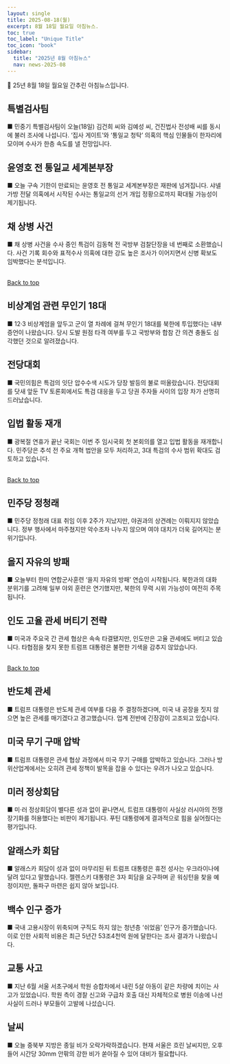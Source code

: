 ```yaml
---
layout: single
title: 2025-08-18(월)
excerpt: 8월 18일 월요일 아침뉴스.
toc: true
toc_label: "Unique Title"
toc_icon: "book"
sidebar:
  title: "2025년 8월 아침뉴스"
  nav: news-2025-08
---
```


📮 25년 8월 18일 월요일 간추린 아침뉴스입니다.

## 특별검사팀
■ 민중기 특별검사팀이 오늘(18일) 김건희 씨와 김예성 씨, 건진법사 전성배 씨를 동시에 불러 조사에 나섭니다. ‘집사 게이트’와 ‘통일교 청탁’ 의혹의 핵심 인물들이 한자리에 모이며 수사가 한층 속도를 낼 전망입니다.

## 윤영호 전 통일교 세계본부장
■ 오늘 구속 기한이 만료되는 윤영호 전 통일교 세계본부장은 재판에 넘겨집니다. 샤넬 가방 전달 의혹에서 시작된 수사는 통일교의 선거 개입 정황으로까지 확대될 가능성이 제기됩니다.

## 채 상병 사건
■ 채 상병 사건을 수사 중인 특검이 김동혁 전 국방부 검찰단장을 네 번째로 소환했습니다. 사건 기록 회수와 표적수사 의혹에 대한 강도 높은 조사가 이어지면서 신병 확보도 임박했다는 분석입니다.

<br>
<a href="#" class="btn btn--success">Back to top</a>
<br> 

## 비상계엄 관련 무인기 18대
■ 12·3 비상계엄을 앞두고 군이 열 차례에 걸쳐 무인기 18대를 북한에 투입했다는 내부 증언이 나왔습니다. 당시 도발 원점 타격 여부를 두고 국방부와 합참 간 의견 충돌도 심각했던 것으로 알려졌습니다.

## 전당대회
■ 국민의힘은 특검의 잇단 압수수색 시도가 당장 발등의 불로 떠올랐습니다. 전당대회를 닷새 앞둔 TV 토론회에서도 특검 대응을 두고 당권 주자들 사이의 입장 차가 선명히 드러났습니다.

## 입법 활동 재개
■ 광복절 연휴가 끝난 국회는 이번 주 임시국회 첫 본회의를 열고 입법 활동을 재개합니다. 민주당은 추석 전 주요 개혁 법안을 모두 처리하고, 3대 특검의 수사 범위 확대도 검토하고 있습니다.

<br>
<a href="#" class="btn btn--success">Back to top</a>
<br> 

## 민주당 정청래
■ 민주당 정청래 대표 취임 이후 2주가 지났지만, 야권과의 상견례는 이뤄지지 않았습니다. 정부 행사에서 마주쳤지만 악수조차 나누지 않으며 여야 대치가 더욱 길어지는 분위기입니다.

## 을지 자유의 방패
■ 오늘부터 한미 연합군사훈련 ‘을지 자유의 방패’ 연습이 시작됩니다. 북한과의 대화 분위기를 고려해 일부 야외 훈련은 연기했지만, 북한의 무력 시위 가능성이 여전히 주목됩니다.

## 인도 고율 관세 버티기 전략
■ 미국과 주요국 간 관세 협상은 속속 타결됐지만, 인도만은 고율 관세에도 버티고 있습니다. 타협점을 찾지 못한 트럼프 대통령은 불편한 기색을 감추지 않았습니다.

<br>
<a href="#" class="btn btn--success">Back to top</a>
<br> 

## 반도체 관세
■ 트럼프 대통령은 반도체 관세 여부를 다음 주 결정하겠다며, 미국 내 공장을 짓지 않으면 높은 관세를 매기겠다고 경고했습니다. 업계 전반에 긴장감이 고조되고 있습니다.

## 미국 무기 구매 압박
■ 트럼프 대통령은 관세 협상 과정에서 미국 무기 구매를 압박하고 있습니다. 그러나 방위산업계에서는 오히려 관세 정책이 발목을 잡을 수 있다는 우려가 나오고 있습니다.

## 미러 정상회담
■ 미·러 정상회담이 별다른 성과 없이 끝나면서, 트럼프 대통령이 사실상 러시아의 전쟁 장기화를 허용했다는 비판이 제기됩니다. 푸틴 대통령에게 결과적으로 힘을 실어줬다는 평가입니다.

## 알래스카 회담
■ 알래스카 회담이 성과 없이 마무리된 뒤 트럼프 대통령은 휴전 성사는 우크라이나에 달려 있다고 말했습니다. 젤렌스키 대통령은 3자 회담을 요구하며 곧 워싱턴을 찾을 예정이지만, 돌파구 마련은 쉽지 않아 보입니다.

## 백수 인구 증가
■ 국내 고용시장이 위축되며 구직도 하지 않는 청년층 ‘쉬었음’ 인구가 증가했습니다. 이로 인한 사회적 비용은 최근 5년간 53조4천억 원에 달한다는 조사 결과가 나왔습니다.

## 교통 사고
■ 지난 6월 서울 서초구에서 학원 승합차에서 내린 5살 아동이 같은 차량에 치이는 사고가 있었습니다. 학원 측이 경찰 신고와 구급차 호출 대신 자체적으로 병원 이송에 나선 사실이 드러나 부모들이 고발에 나섰습니다.

## 날씨
■ 오늘 중북부 지방은 종일 비가 오락가락하겠습니다. 현재 서울은 흐린 날씨지만, 오후 들어 시간당 30mm 안팎의 강한 비가 쏟아질 수 있어 대비가 필요합니다.
